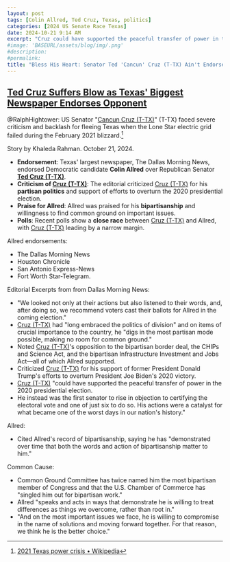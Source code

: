 ```yaml
---
layout: post
tags: [Colin Allred, Ted Cruz, Texas, politics]
categories: [2024 US Senate Race Texas]
date: 2024-10-21 9:14 AM
excerpt: "Cruz could have supported the peaceful transfer of power in the 2020 presidential election. He instead was the first senator to rise in objection to certifying the electoral vote and one of just six to do so. His actions were a catalyst for what became one of the worst days in our nation's history."
#image: 'BASEURL/assets/blog/img/.png'
#description:
#permalink:
title: "Bless His Heart: Senator Ted 'Cancun' Cruz (T-TX) Ain't Endorsed Major Texas Newspapers"
---
```



## [Ted Cruz Suffers Blow as Texas' Biggest Newspaper Endorses Opponent](https://www.newsweek.com/ted-cruz-blow-newspaper-endorses-opponent-1972051)

@RalphHightower: US Senator "[Cancun Cruz (T-TX)](https://www.cruz.senate.gov/)" (T-TX) faced severe criticism and backlash for fleeing Texas when the Lone Star electric grid failed during the February 2021 blizzard.[^11]

[^11]: [2021 Texas power crisis • Wikipedia](https://en.wikipedia.org/wiki/2021_Texas_power_crisis?wprov=sfla1)

Story by Khaleda Rahman. October 21, 2024.

- **Endorsement**: Texas' largest newspaper, The Dallas Morning News, endorsed Democratic candidate **Colin Allred** over Republican Senator **[Ted Cruz (T-TX)](https://www.cruz.senate.gov/)**.
- **Criticism of [Cruz (T-TX)](https://www.cruz.senate.gov/)**: The editorial criticized [Cruz (T-TX)](https://www.cruz.senate.gov/) for his **partisan politics** and support of efforts to overturn the 2020 presidential election.
- **Praise for Allred**: Allred was praised for his **bipartisanship** and willingness to find common ground on important issues.
- **Polls**: Recent polls show a **close race** between [Cruz (T-TX)](https://www.cruz.senate.gov/) and Allred, with [Cruz (T-TX)](https://www.cruz.senate.gov/) leading by a narrow margin.

Allred endorsements:

- The Dallas Morning News
- Houston Chronicle
- San Antonio Express-News
- Fort Worth Star-Telegram.

Editorial Excerpts from from Dallas Morning News:

- "We looked not only at their actions but also listened to their words, and, after doing so, we recommend voters cast their ballots for Allred in the coming election."
- [Cruz (T-TX)](https://www.cruz.senate.gov/) had "long embraced the politics of division" and on items of crucial importance to the country, he "digs in the most partisan mode possible, making no room for common ground." 
- Noted [Cruz (T-TX)](https://www.cruz.senate.gov/)'s opposition to the bipartisan border deal, the CHIPs and Science Act, and the bipartisan Infrastructure Investment and Jobs Act—all of which Allred supported.
- Criticized [Cruz (T-TX)](https://www.cruz.senate.gov/) for his support of former President Donald Trump's efforts to overturn President Joe Biden's 2020 victory.
- [Cruz (T-TX)](https://www.cruz.senate.gov/) "could have supported the peaceful transfer of power in the 2020 presidential election.
- He instead was the first senator to rise in objection to certifying the electoral vote and one of just six to do so. His actions were a catalyst for what became one of the worst days in our nation's history."

Allred:

- Cited Allred's record of bipartisanship, saying he has "demonstrated over time that both the words and action of bipartisanship matter to him."

Common Cause:

- Common Ground Committee has twice named him the most bipartisan member of Congress and that the U.S. Chamber of Commerce has "singled him out for bipartisan work."
- Allred "speaks and acts in ways that demonstrate he is willing to treat differences as things we overcome, rather than root in."
- "And on the most important issues we face, he is willing to compromise in the name of solutions and moving forward together. For that reason, we think he is the better choice."
